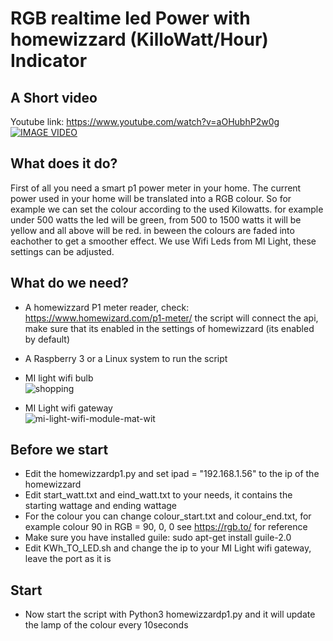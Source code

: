 # RGB realtime led Power with homewizzard (KilloWatt/Hour) Indicator

## A Short video
Youtube link: https://www.youtube.com/watch?v=aOHubhP2w0g <br />
[![IMAGE VIDEO](https://img.youtube.com/vi/aOHubhP2w0g/0.jpg)](https://www.youtube.com/watch?v=aOHubhP2w0g)<br />

## What does it do?
First of all you need a smart p1 power meter in your home.
The current power used in your home will be translated into a RGB colour.
So for example we can set the colour according to the used Kilowatts. for example under 500 watts the led will be green, from 500 to 1500 watts it will be yellow and all above will be red. in beween the colours are faded into eachother to get a smoother effect.
We use Wifi Leds from MI Light, these settings can be adjusted.

## What do we need?
- A homewizzard P1 meter reader, check: https://www.homewizard.com/p1-meter/
  the script will connect the api, make sure that its enabled in the settings of homewizzard (its enabled by default)
- A Raspberry 3 or a Linux system to run the script

- MI light wifi bulb <br>
![shopping](https://user-images.githubusercontent.com/13587295/191190398-d194c220-f271-432f-adc2-7f5205767242.png)

- MI Light wifi gateway <br>
![mi-light-wifi-module-mat-wit](https://user-images.githubusercontent.com/13587295/191190309-77555394-f8e9-483b-8dae-2b96672886a5.jpg)


## Before we start
- Edit the homewizzardp1.py and set ipad = "192.168.1.56" to the ip of the homewizzard
- Edit start_watt.txt and eind_watt.txt to your needs, it contains the starting wattage and ending wattage
- For the colour you can change colour_start.txt and colour_end.txt, for example colour 90 in RGB =  90, 0, 0  see https://rgb.to/ for reference
- Make sure you have installed guile: sudo apt-get install guile-2.0
- Edit KWh_TO_LED.sh and change the ip to your MI Light wifi gateway, leave the port as it is

## Start
- Now start the script with Python3 homewizzardp1.py and it will update the lamp of the colour every 10seconds





